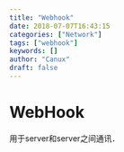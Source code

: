 ```yaml
---
title: "Webhook"
date: 2018-07-07T16:43:15
categories: ["Network"]
tags: ["webhook"]
keywords: []
author: "Canux"
draft: false
---
```


# WebHook

用于server和server之间通讯．

